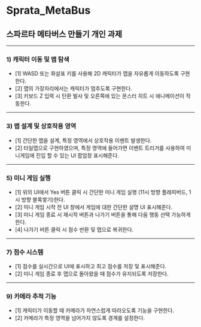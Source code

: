 # Sprata_MetaBus

## 스파르타 메타버스 만들기 개인 과제

---

### 1) 캐릭터 이동 및 맵 탐색
- [1] WASD 또는 화살표 키를 사용해 2D 캐릭터가 맵을 자유롭게 이동하도록 구현한다.
- [2] 맵의 가장자리에서는 캐릭터가 멈추도록 구현한다.
- [3] 키보드 Z 입력 시 탄환 발사 및 오른쪽에 있는 몬스터 히트 시 애니메이션이 작동한다.

---

### 3) 맵 설계 및 상호작용 영역
- [1] 간단한 맵을 설계, 특정 영역에서 상호작용 이벤트 발생한다.
- [2] 타일맵으로 구현하였으며, 특정 영역에 들어가면 이벤트 트리거를 사용하여 미니게임에 진입 할 수 있는 UI 팝업창 표시해준다.

---

### 5) 미니 게임 실행
- [1] 위의 UI에서 Yes 버튼 클릭 시 간단한 미니 게임 실행 (11시 방향 플래피버드, 1시 방향 블록쌓기)한다.
- [2] 미니 게임 시작 전 UI 창에서 게임에 대한 간단한 설명 UI 표시해준다.
- [3] 미니 게임 종료 시 재시작 버튼과 나가기 버튼을 통해 다음 행동 선택 가능하게 한다.
- [4] 나가기 버튼 클릭 시 점수 반환 및 맵으로 복귀한다.

---

### 7) 점수 시스템
- [1] 점수를 실시간으로 UI에 표시하고 최고 점수를 저장 및 표시해준다.
- [2] 미니 게임 종료 후 맵으로 돌아왔을 때 점수가 유지되도록 저장한다.

---

### 9) 카메라 추적 기능
- [1] 캐릭터가 이동할 때 카메라가 자연스럽게 따라오도록 기능을 구현한다.
- [2] 카메라가 특정 영역을 넘어가지 않도록 경계를 설정한다.

